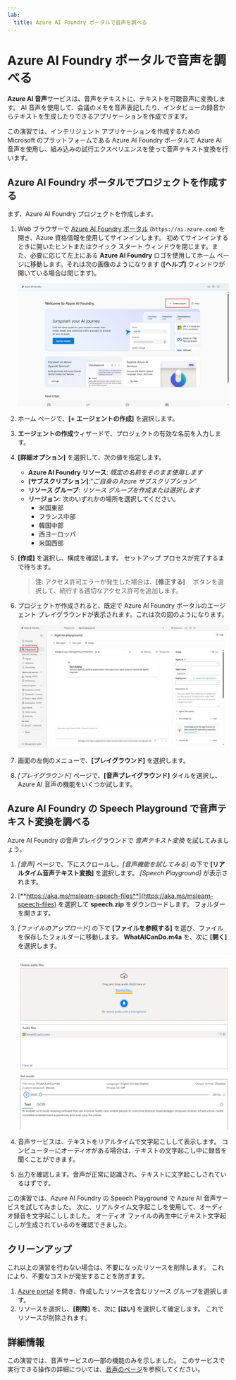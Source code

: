 ```yaml
---
lab:
  title: Azure AI Foundry ポータルで音声を調べる
---
```


# Azure AI Foundry ポータルで音声を調べる

**Azure AI 音声**サービスは、音声をテキストに、テキストを可聴音声に変換します。 AI 音声を使用して、会議のメモを音声表記したり、インタビューの録音からテキストを生成したりできるアプリケーションを作成できます。

この演習では、インテリジェント アプリケーションを作成するための Microsoft のプラットフォームである Azure AI Foundry ポータルで Azure AI 音声を使用し、組み込みの試行エクスペリエンスを使って音声テキスト変換を行います。 

## Azure AI Foundry ポータルでプロジェクトを作成する

まず、Azure AI Foundry プロジェクトを作成します。

1. Web ブラウザーで [Azure AI Foundry ポータル](https://ai.azure.com) (`https://ai.azure.com`) を開き、Azure 資格情報を使用してサインインします。 初めてサインインするときに開いたヒントまたはクイック スタート ウィンドウを閉じます。また、必要に応じて左上にある **Azure AI Foundry** ロゴを使用してホーム ページに移動します。それは次の画像のようになります (**[ヘルプ]** ウィンドウが開いている場合は閉じます)。

    ![エージェントの作成が選択されている Azure AI Foundry ホーム ページのスクリーンショット。](./media/azure-ai-foundry-home-page.png)

1. ホーム ページで、**[+ エージェントの作成]** を選択します。

1. **エージェントの作成**ウィザードで、プロジェクトの有効な名前を入力します。 

1. **[詳細オプション]** を選択して、次の値を指定します。
    - **Azure AI Foundry リソース**: *既定の名前をそのまま使用します*
    - **[サブスクリプション]**:"*ご自身の Azure サブスクリプション*"
    - **リソース グループ**: *リソース グループを作成または選択します*
    - **リージョン**: 次のいずれかの場所を選択してください。
        * 米国東部
        * フランス中部
        * 韓国中部
        * 西ヨーロッパ
        * 米国西部

1. **[作成]** を選択し、構成を確認します。 セットアップ プロセスが完了するまで待ちます。

    >**注**: アクセス許可エラーが発生した場合は、**[修正する]** 　ボタンを選択して、続行する適切なアクセス許可を追加します。

1. プロジェクトが作成されると、既定で Azure AI Foundry ポータルのエージェント プレイグラウンドが表示されます。これは次の図のようになります。

    ![Azure AI Foundry ポータルの Azure AI プロジェクトの詳細のスクリーンショット。](./media/ai-foundry-project-2.png)
 
1. 画面の左側のメニューで、**[プレイグラウンド]** を選択します。

1. *[プレイグラウンド]* ページで、**[音声プレイグラウンド]** タイルを選択し、Azure AI 音声の機能をいくつか試します。

## Azure AI Foundry の Speech Playground で音声テキスト変換を調べる

Azure AI Foundry の音声プレイグラウンドで *音声テキスト変換* を試してみましょう。 

1. *[音声]* ページで、下にスクロールし、*[音声機能を試してみる]* の下で **[リアルタイム音声テキスト変換]** を選択します。 *[Speech Playground]* が表示されます。 

1. [**https://aka.ms/mslearn-speech-files**](https://aka.ms/mslearn-speech-files) を選択して **speech.zip** をダウンロードします。  フォルダーを開きます。 

1. *[ファイルのアップロード]* の下で **[ファイルを参照する]** を選び、ファイルを保存したフォルダーに移動します。 **WhatAICanDo.m4a** を、次に **[開く]** を選択します。

    ![Browse files](media/recognize-synthesize-speech/browse-files-speech.png)

1. 音声サービスは、テキストをリアルタイムで文字起こしして表示します。 コンピューターにオーディオがある場合は、テキストの文字起こし中に録音を聞くことができます。

1. 出力を確認します。音声が正常に認識され、テキストに文字起こしされているはずです。

この演習では、Azure AI Foundry の Speech Playground で Azure AI 音声サービスを試してみました。 次に、リアルタイム文字起こしを使用して、オーディオ録音を文字起こししました。 オーディオ ファイルの再生中にテキスト文字起こしが生成されているのを確認できました。

## クリーンアップ

これ以上の演習を行わない場合は、不要になったリソースを削除します。 これにより、不要なコストが発生することを防ぎます。

1. [Azure portal]( https://portal.azure.com) を開き、作成したリソースを含むリソース グループを選択します。
1. リソースを選択し、**[削除]** を、次に **[はい]** を選択して確定します。 これでリソースが削除されます。

## 詳細情報

この演習では、音声サービスの一部の機能のみを示しました。 このサービスで実行できる操作の詳細については、[音声のページ](https://azure.microsoft.com/services/cognitive-services/speech-services)を参照してください。
